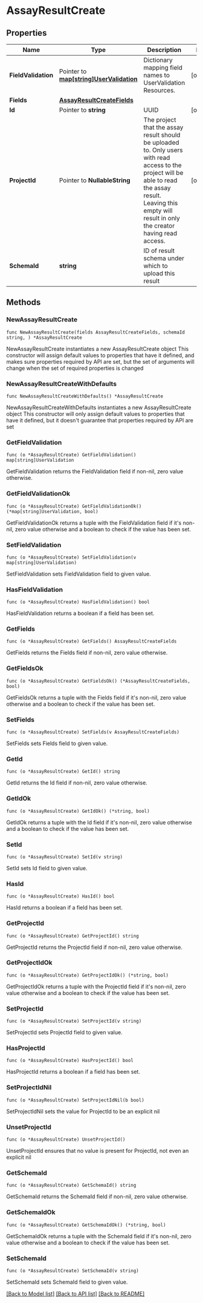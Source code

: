 # AssayResultCreate

## Properties

Name | Type | Description | Notes
------------ | ------------- | ------------- | -------------
**FieldValidation** | Pointer to [**map[string]UserValidation**](UserValidation.md) | Dictionary mapping field names to UserValidation Resources.  | [optional] 
**Fields** | [**AssayResultCreateFields**](AssayResultCreateFields.md) |  | 
**Id** | Pointer to **string** | UUID | [optional] 
**ProjectId** | Pointer to **NullableString** | The project that the assay result should be uploaded to. Only users with read access to the project will be able to read the assay result. Leaving this empty will result in only the creator having read access.  | [optional] 
**SchemaId** | **string** | ID of result schema under which to upload this result | 

## Methods

### NewAssayResultCreate

`func NewAssayResultCreate(fields AssayResultCreateFields, schemaId string, ) *AssayResultCreate`

NewAssayResultCreate instantiates a new AssayResultCreate object
This constructor will assign default values to properties that have it defined,
and makes sure properties required by API are set, but the set of arguments
will change when the set of required properties is changed

### NewAssayResultCreateWithDefaults

`func NewAssayResultCreateWithDefaults() *AssayResultCreate`

NewAssayResultCreateWithDefaults instantiates a new AssayResultCreate object
This constructor will only assign default values to properties that have it defined,
but it doesn't guarantee that properties required by API are set

### GetFieldValidation

`func (o *AssayResultCreate) GetFieldValidation() map[string]UserValidation`

GetFieldValidation returns the FieldValidation field if non-nil, zero value otherwise.

### GetFieldValidationOk

`func (o *AssayResultCreate) GetFieldValidationOk() (*map[string]UserValidation, bool)`

GetFieldValidationOk returns a tuple with the FieldValidation field if it's non-nil, zero value otherwise
and a boolean to check if the value has been set.

### SetFieldValidation

`func (o *AssayResultCreate) SetFieldValidation(v map[string]UserValidation)`

SetFieldValidation sets FieldValidation field to given value.

### HasFieldValidation

`func (o *AssayResultCreate) HasFieldValidation() bool`

HasFieldValidation returns a boolean if a field has been set.

### GetFields

`func (o *AssayResultCreate) GetFields() AssayResultCreateFields`

GetFields returns the Fields field if non-nil, zero value otherwise.

### GetFieldsOk

`func (o *AssayResultCreate) GetFieldsOk() (*AssayResultCreateFields, bool)`

GetFieldsOk returns a tuple with the Fields field if it's non-nil, zero value otherwise
and a boolean to check if the value has been set.

### SetFields

`func (o *AssayResultCreate) SetFields(v AssayResultCreateFields)`

SetFields sets Fields field to given value.


### GetId

`func (o *AssayResultCreate) GetId() string`

GetId returns the Id field if non-nil, zero value otherwise.

### GetIdOk

`func (o *AssayResultCreate) GetIdOk() (*string, bool)`

GetIdOk returns a tuple with the Id field if it's non-nil, zero value otherwise
and a boolean to check if the value has been set.

### SetId

`func (o *AssayResultCreate) SetId(v string)`

SetId sets Id field to given value.

### HasId

`func (o *AssayResultCreate) HasId() bool`

HasId returns a boolean if a field has been set.

### GetProjectId

`func (o *AssayResultCreate) GetProjectId() string`

GetProjectId returns the ProjectId field if non-nil, zero value otherwise.

### GetProjectIdOk

`func (o *AssayResultCreate) GetProjectIdOk() (*string, bool)`

GetProjectIdOk returns a tuple with the ProjectId field if it's non-nil, zero value otherwise
and a boolean to check if the value has been set.

### SetProjectId

`func (o *AssayResultCreate) SetProjectId(v string)`

SetProjectId sets ProjectId field to given value.

### HasProjectId

`func (o *AssayResultCreate) HasProjectId() bool`

HasProjectId returns a boolean if a field has been set.

### SetProjectIdNil

`func (o *AssayResultCreate) SetProjectIdNil(b bool)`

 SetProjectIdNil sets the value for ProjectId to be an explicit nil

### UnsetProjectId
`func (o *AssayResultCreate) UnsetProjectId()`

UnsetProjectId ensures that no value is present for ProjectId, not even an explicit nil
### GetSchemaId

`func (o *AssayResultCreate) GetSchemaId() string`

GetSchemaId returns the SchemaId field if non-nil, zero value otherwise.

### GetSchemaIdOk

`func (o *AssayResultCreate) GetSchemaIdOk() (*string, bool)`

GetSchemaIdOk returns a tuple with the SchemaId field if it's non-nil, zero value otherwise
and a boolean to check if the value has been set.

### SetSchemaId

`func (o *AssayResultCreate) SetSchemaId(v string)`

SetSchemaId sets SchemaId field to given value.



[[Back to Model list]](../README.md#documentation-for-models) [[Back to API list]](../README.md#documentation-for-api-endpoints) [[Back to README]](../README.md)


